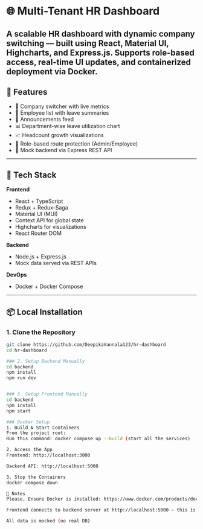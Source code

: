 # 🌐 Multi-Tenant HR Dashboard

A scalable HR dashboard with dynamic company switching — built using **React**, **Material UI**, **Highcharts**, and **Express.js**. Supports role-based access, real-time UI updates, and containerized deployment via Docker.
---

## 🚀 Features

- 🔄 Company switcher with live metrics
- 👥 Employee list with leave summaries
- 📢 Announcements feed
- 📊 Department-wise leave utilization chart
- 📈 Headcount growth visualizations
- 🔐 Role-based route protection (Admin/Employee)
- 🧪 Mock backend via Express REST API

---

## 🧱 Tech Stack

**Frontend**
- React + TypeScript
- Redux + Redux-Saga
- Material UI (MUI)
- Context API for global state
- Highcharts for visualizations
- React Router DOM

**Backend**
- Node.js + Express.js
- Mock data served via REST APIs

**DevOps**
- Docker + Docker Compose

---

## 📦 Local Installation

### 1. Clone the Repository

```bash
git clone https://github.com/DeepikaVannala123/hr-dashboard
cd hr-dashboard

### 2. Setup Backend Manually
cd backend
npm install
npm run dev


### 3. Setup Frontend Manually
cd backend
npm install
npm start

### Docker Setup
1. Build & Start Containers
From the project root:
Run this command: docker compose up --build (start all the services)

2. Access the App
Frontend: http://localhost:3000

Backend API: http://localhost:5000

3. Stop the Containers
docker compose down

📌 Notes
Please, Ensure Docker is installed: https://www.docker.com/products/docker-desktop

Frontend connects to backend server at http://localhost:5000 — this is hardcoded;

All data is mocked (no real DB)
